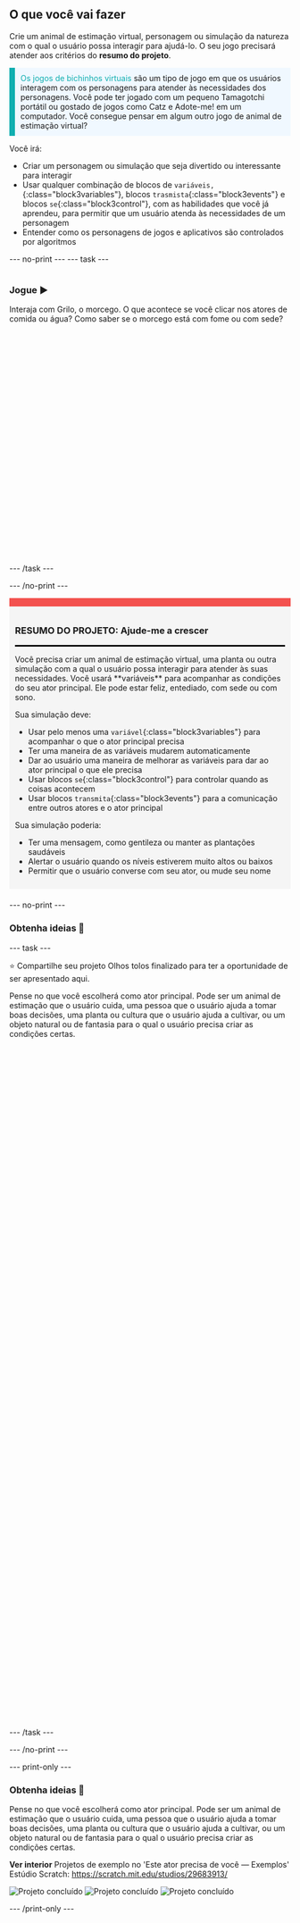 ## O que você vai fazer

Crie um animal de estimação virtual, personagem ou simulação da natureza com o qual o usuário possa interagir para ajudá-lo. O seu jogo precisará atender aos critérios do **resumo do projeto**.

<p style="border-left: solid; border-width:10px; border-color: #0faeb0; background-color: aliceblue; padding: 10px;">
<span style="color: #0faeb0">Os jogos de bichinhos virtuais</span> são um tipo de jogo em que os usuários interagem com os personagens para atender às necessidades dos personagens. Você pode ter jogado com um pequeno Tamagotchi portátil ou gostado de jogos como Catz e Adote-me! em um computador. Você consegue pensar em algum outro jogo de animal de estimação virtual?
</p>

Você irá:
+ Criar um personagem ou simulação que seja divertido ou interessante para interagir
+ Usar qualquer combinação de blocos de `variáveis,`{:class="block3variables"}, blocos `trasmista`{:class="block3events"} e blocos `se`{:class="block3control"}, com as habilidades que você já aprendeu, para permitir que um usuário atenda às necessidades de um personagem
+ Entender como os personagens de jogos e aplicativos são controlados por algoritmos

--- no-print --- --- task ---

<div style="display: flex; flex-wrap: wrap">
<div style="flex-basis: 200px; flex-grow: 1">

### Jogue ▶️ 

Interaja com Grilo, o morcego. O que acontece se você clicar nos atores de comida ou água? Como saber se o morcego está com fome ou com sede?

</div>
<div>
<div class="scratch-preview" style="margin-left: 15px;">
  <iframe allowtransparency="true" width="485" height="402" src="" frameborder="0"></iframe>
</div>

</div>
</div>

--- /task ---

--- /no-print ---

<div style="border-top: 15px solid #f3524f; background-color: whitesmoke; margin-bottom: 20px; padding: 10px;">

### RESUMO DO PROJETO: Ajude-me a crescer
<hr style="border-top: 2px solid black;">
Você precisa criar um animal de estimação virtual, uma planta ou outra simulação com a qual o usuário possa interagir para atender às suas necessidades. Você usará **variáveis** para acompanhar as condições do seu ator principal. Ele pode estar feliz, entediado, com sede ou com sono. 

Sua simulação deve:
+ Usar pelo menos uma `variável`{:class="block3variables"} para acompanhar o que o ator principal precisa
+ Ter uma maneira de as variáveis mudarem automaticamente
+ Dar ao usuário uma maneira de melhorar as variáveis para dar ao ator principal o que ele precisa
+ Usar blocos `se`{:class="block3control"} para controlar quando as coisas acontecem
+ Usar blocos `transmita`{:class="block3events"} para a comunicação entre outros atores e o ator principal

Sua simulação poderia:
+ Ter uma mensagem, como gentileza ou manter as plantações saudáveis
+ Alertar o usuário quando os níveis estiverem muito altos ou baixos
+ Permitir que o usuário converse com seu ator, ou mude seu nome
</div>

--- no-print ---

### Obtenha ideias 💭

--- task ---

⭐ Compartilhe seu projeto Olhos tolos finalizado para ter a oportunidade de ser apresentado aqui.

Pense no que você escolherá como ator principal. Pode ser um animal de estimação que o usuário cuida, uma pessoa que o usuário ajuda a tomar boas decisões, uma planta ou cultura que o usuário ajuda a cultivar, ou um objeto natural ou de fantasia para o qual o usuário precisa criar as condições certas.
<div class="scratch-preview" style="margin-left: 15px;">
  <iframe allowtransparency="true" width="485" height="402" src="" frameborder="0"></iframe>
</div>
<div class="scratch-preview" style="margin-left: 15px;">
  <iframe allowtransparency="true" width="485" height="402" src="" frameborder="0"></iframe>
</div>
<div class="scratch-preview" style="margin-left: 15px;">
  <iframe allowtransparency="true" width="485" height="402" src="" frameborder="0"></iframe>
</div>

--- /task ---

--- /no-print ---

--- print-only ---

### Obtenha ideias 💭

Pense no que você escolherá como ator principal. Pode ser um animal de estimação que o usuário cuida, uma pessoa que o usuário ajuda a tomar boas decisões, uma planta ou cultura que o usuário ajuda a cultivar, ou um objeto natural ou de fantasia para o qual o usuário precisa criar as condições certas.

**Ver interior** Projetos de exemplo no 'Este ator precisa de você — Exemplos' Estúdio Scratch: https://scratch.mit.edu/studios/29683913/

![Projeto concluído](images/bat-project.png) ![Projeto concluído](images/watermelon-project.png) ![Projeto concluído](images/rainbow-project.png)

--- /print-only ---


